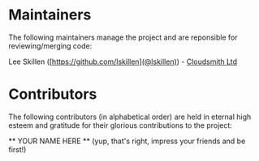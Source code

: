 # Maintainers

The following maintainers manage the project and are reponsible for reviewing/merging code:

Lee Skillen ([https://github.com/lskillen](@lskillen)) - [Cloudsmith Ltd](https://cloudsmith.io)


# Contributors

The following contributors (in alphabetical order) are held in eternal high esteem and gratitude for their glorious contributions to the project:

** YOUR NAME HERE ** (yup, that's right, impress your friends and be first!)
